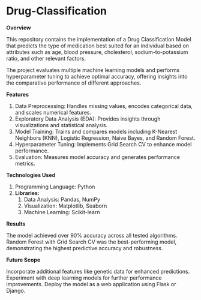 # Drug-Classification

**Overview**

This repository contains the implementation of a Drug Classification Model that predicts the type of medication best suited for an individual based on attributes such as age, blood pressure, cholesterol, sodium-to-potassium ratio, and other relevant factors.

The project evaluates multiple machine learning models and performs hyperparameter tuning to achieve optimal accuracy, offering insights into the comparative performance of different approaches.

**Features**

1) Data Preprocessing: Handles missing values, encodes categorical data, and scales numerical features.
2) Exploratory Data Analysis (EDA): Provides insights through visualizations and statistical analysis.
3) Model Training: Trains and compares models including K-Nearest Neighbors (KNN), Logistic Regression, Naive Bayes, and Random Forest.
4) Hyperparameter Tuning: Implements Grid Search CV to enhance model performance.
5) Evaluation: Measures model accuracy and generates performance metrics.

**Technologies Used**

1) Programming Language: Python
2) **Libraries:**
   1) Data Analysis: Pandas, NumPy
   2) Visualization: Matplotlib, Seaborn
   3) Machine Learning: Scikit-learn

**Results**

The model achieved over 90% accuracy across all tested algorithms. Random Forest with Grid Search CV was the best-performing model, demonstrating the highest predictive accuracy and robustness.

**Future Scope**

Incorporate additional features like genetic data for enhanced predictions.
Experiment with deep learning models for further performance improvements.
Deploy the model as a web application using Flask or Django.
